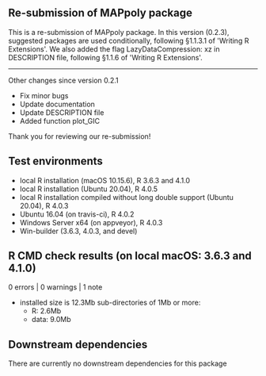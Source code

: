 ## Re-submission of MAPpoly package

This is a re-submission of MAPpoly package. In this version (0.2.3), suggested packages are used conditionally, following §1.1.3.1 of 'Writing R Extensions'. We also added the flag LazyDataCompression: xz in DESCRIPTION file, following §1.1.6 of 'Writing R Extensions'. 

---
Other changes since version 0.2.1

  - Fix minor bugs 
  - Update documentation 
  - Update DESCRIPTION file
  - Added function plot_GIC

Thank you for reviewing our re-submission!

## Test environments
* local R installation (macOS 10.15.6), R 3.6.3 and 4.1.0
* local R installation (Ubuntu 20.04), R 4.0.5
* local R installation compiled without long double support (Ubuntu 20.04), R 4.0.3
* Ubuntu 16.04 (on travis-ci), R 4.0.2
* Windows Server x64 (on appveyor), R 4.0.3
* Win-builder (3.6.3, 4.0.3, and devel)

## R CMD check results (on local macOS: 3.6.3 and 4.1.0)

0 errors | 0 warnings | 1 note

* installed size is 12.3Mb
  sub-directories of 1Mb or more:
    * R:      2.6Mb
    * data:   9.0Mb
    
## Downstream dependencies

 There are currently no downstream dependencies for this package
